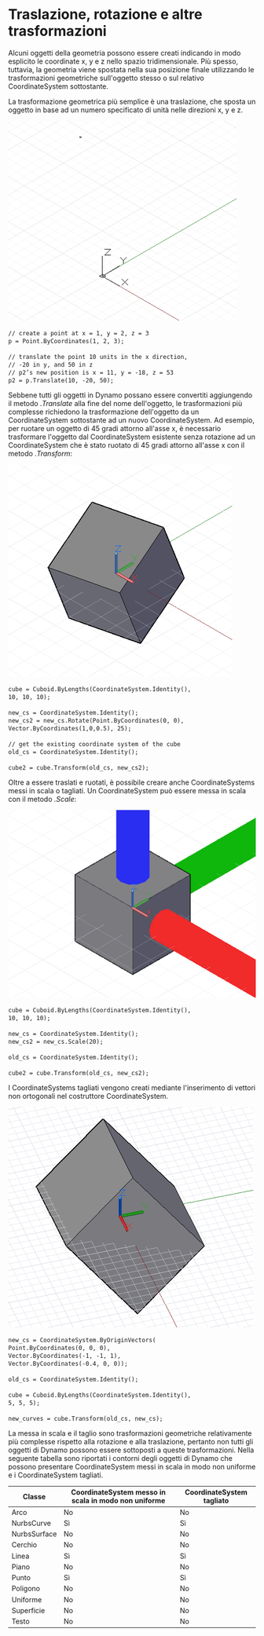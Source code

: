 

# Traslazione, rotazione e altre trasformazioni

Alcuni oggetti della geometria possono essere creati indicando in modo esplicito le coordinate x, y e z nello spazio tridimensionale. Più spesso, tuttavia, la geometria viene spostata nella sua posizione finale utilizzando le trasformazioni geometriche sull'oggetto stesso o sul relativo CoordinateSystem sottostante.

La trasformazione geometrica più semplice è una traslazione, che sposta un oggetto in base ad un numero specificato di unità nelle direzioni x, y e z.

![](images/12-5/Transformations_01.png)

```
// create a point at x = 1, y = 2, z = 3
p = Point.ByCoordinates(1, 2, 3);

// translate the point 10 units in the x direction,
// -20 in y, and 50 in z
// p2’s new position is x = 11, y = -18, z = 53
p2 = p.Translate(10, -20, 50);
```

Sebbene tutti gli oggetti in Dynamo possano essere convertiti aggiungendo il metodo *.Translate* alla fine del nome dell'oggetto, le trasformazioni più complesse richiedono la trasformazione dell'oggetto da un CoordinateSystem sottostante ad un nuovo CoordinateSystem. Ad esempio, per ruotare un oggetto di 45 gradi attorno all'asse x, è necessario trasformare l'oggetto dal CoordinateSystem esistente senza rotazione ad un CoordinateSystem che è stato ruotato di 45 gradi attorno all'asse x con il metodo *.Transform*:

![](images/12-5/Transformations_02.png)

```
cube = Cuboid.ByLengths(CoordinateSystem.Identity(),
10, 10, 10);

new_cs = CoordinateSystem.Identity();
new_cs2 = new_cs.Rotate(Point.ByCoordinates(0, 0),
Vector.ByCoordinates(1,0,0.5), 25);

// get the existing coordinate system of the cube
old_cs = CoordinateSystem.Identity();

cube2 = cube.Transform(old_cs, new_cs2);
```

Oltre a essere traslati e ruotati, è possibile creare anche CoordinateSystems messi in scala o tagliati. Un CoordinateSystem può essere messa in scala con il metodo *.Scale*:

![](images/12-5/Transformations_03.png)

```
cube = Cuboid.ByLengths(CoordinateSystem.Identity(),
10, 10, 10);

new_cs = CoordinateSystem.Identity();
new_cs2 = new_cs.Scale(20);

old_cs = CoordinateSystem.Identity();

cube2 = cube.Transform(old_cs, new_cs2);
```

I CoordinateSystems tagliati vengono creati mediante l'inserimento di vettori non ortogonali nel costruttore CoordinateSystem.

![](images/12-5/Transformations_04.png)

```
new_cs = CoordinateSystem.ByOriginVectors(
Point.ByCoordinates(0, 0, 0),
Vector.ByCoordinates(-1, -1, 1),
Vector.ByCoordinates(-0.4, 0, 0));

old_cs = CoordinateSystem.Identity();

cube = Cuboid.ByLengths(CoordinateSystem.Identity(), 
5, 5, 5);

new_curves = cube.Transform(old_cs, new_cs);
```

La messa in scala e il taglio sono trasformazioni geometriche relativamente più complesse rispetto alla rotazione e alla traslazione, pertanto non tutti gli oggetti di Dynamo possono essere sottoposti a queste trasformazioni. Nella seguente tabella sono riportati i contorni degli oggetti di Dynamo che possono presentare CoordinateSystem messi in scala in modo non uniforme e i CoordinateSystem tagliati.

|Classe|CoordinateSystem messo in scala in modo non uniforme|CoordinateSystem tagliato|
| -- | -- | -- |
|Arco|No|No|
|NurbsCurve|Sì|Sì|
|NurbsSurface|No|No|
|Cerchio|No|No|
|Linea|Sì|Sì|
|Piano|No|No|
|Punto|Sì|Sì|
|Poligono|No|No|
|Uniforme|No|No|
|Superficie|No|No|
|Testo|No|No|

